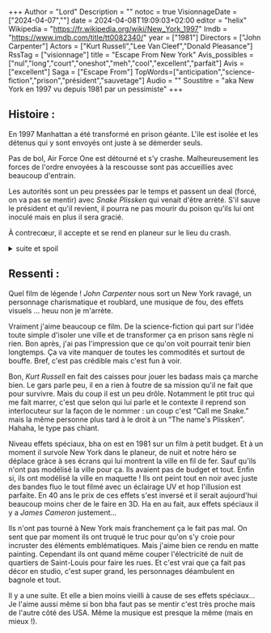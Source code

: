 +++
Author = "Lord"
Description = ""
notoc = true
VisionnageDate = ["2024-04-07",""]
date = 2024-04-08T19:09:03+02:00
editor = "helix"
Wikipedia = "https://fr.wikipedia.org/wiki/New_York_1997"
Imdb = "https://www.imdb.com/title/tt0082340/"
year = ["1981"]
Directors = ["John Carpenter"]
Actors = ["Kurt Russell","Lee Van Cleef","Donald Pleasance"]
RssTag = ["visionnage"]
title = "Escape From New York"
Avis_possibles = ["nul","long","court","oneshot","meh","cool","excellent","parfait"]
Avis = ["excellent"] 
Saga = ["Escape From"]
TopWords=["anticipation","science-fiction","prison","président","sauvetage"]
Audio = ""
Soustitre = "aka New York en 1997 vu depuis 1981 par un pessimiste"
+++
## Histoire : 
En 1997 Manhattan a été transformé en prison géante.
L'ile est isolée et les détenus qui y sont envoyés ont juste à se démerder seuls.

Pas de bol, Air Force One est détourné et s'y crashe.
Malheureusement les forces de l'ordre envoyées à la rescousse sont pas accueillies avec beaucoup d'entrain.

Les autorités sont un peu pressées par le temps et passent un deal (forcé, on va pas se mentir) avec *Snake Plissken* qui venait d'être arrèté.
S'il sauve le président et qu'il revient, il pourra ne pas mourir du poison qu'ils lui ont inoculé mais en plus il sera gracié.

À contrecœur, il accepte et se rend en planeur sur le lieu du crash.

<details><summary>suite et spoil</summary>

Bon, le président s'est fait choper par *le Duc* (non pas le vrai) qui n'a pas l'intention de coopérer.
*Snake* trouve des alliés sur place.

Péripéties et tout.

Seul *Snake* et le *président* parviennent in-extremis à s'en sortir.
*Snake* demande au président ce qu'il pense de tout cela.
Sans trop de surprise le gars est pas très chaleureux et cache fortement sa gratitude.
Il commence son discour aux nations du monde où il diffuse une cassette qu'il avait sur lui.

Pas de bol, *Snake* ce petit malicieux n'a pas trop apprécié la froideur à son égard et avait subtilisé la vraie cassette.
Le président passe pour un bouffon à l'international.

*Snake* (qui est un diminutif de "snak unœil") se voit proposer une alliance avec le chef des flics qu'il rembarre somptueusement et s'en va en prince.

</details>

## Ressenti :
Quel film de légende !
*John Carpenter* nous sort un New York ravagé, un personnage charismatique et roublard, une musique de fou, des effets visuels … heuu non je m'arrète.

Vraiment j'aime beaucoup ce film.
De la science-fiction qui part sur l'idée toute simple d'isoler une ville et de transformer ça en prison sans règle ni rien.
Bon après, j'ai pas l'impression que ce qu'on voit pourrait tenir bien longtemps.
Ça va vite manquer de toutes les commodités et surtout de bouffe.
Bref, c'est pas crédible mais c'est fun à voir.

Bon, *Kurt Russell* en fait des caisses pour jouer les badass mais ça marche bien.
Le gars parle peu, il en a rien à foutre de sa mission qu'il ne fait que pour survivre.
Mais du coup il est un peu drôle.
Notamment le ptit truc qui me fait marrer, c'est que selon qui lui parle et le contexte il reprend son interlocuteur sur la façon de le nommer : un coup c'est “Call me Snake.” mais la même personne plus tard à le droit à un “The name's Plissken”.
Hahaha, le type pas chiant.

Niveau effets spéciaux, bha on est en 1981 sur un film à petit budget.
Et à un moment il survole New York dans le planeur, de nuit et notre héro se déplace gràce à ses écrans qui lui montrent la ville en fil de fer.
Sauf qu'ils n'ont pas modélisé la ville pour ça.
Ils avaient pas de budget et tout.
Enfin si, ils ont modélisé la ville en maquette !
Ils ont peint tout en noir avec juste des bandes fluo le tout filmé avec un éclairage UV et hop l'illusion est parfaite.
En 40 ans le prix de ces effets s'est inversé et il serait aujourd'hui beaucoup moins cher de le faire en 3D.
Ha en au fait, aux effets spéciaux il y a *James Cameron* justement…

Ils n'ont pas tourné à New York mais franchement ça le fait pas mal.
On sent que par moment ils ont truqué le truc pour qu'on s'y croie pour incruster des éléments emblématiques.
Mais j'aime bien ce rendu en matte painting.
Cependant ils ont quand même couper l'électricité de nuit de quartiers de Saint-Louis pour faire les rues.
Et c'est vrai que ça fait pas décor en studio, c'est super grand, les personnages déambulent en bagnole et tout.

Il y a une suite.
Et elle a bien moins vieilli à cause de ses effets spéciaux…
Je l'aime aussi même si bon bha faut pas se mentir c'est très proche mais de l'autre côté des USA.
Même la musique est presque la même (mais en mieux !).
